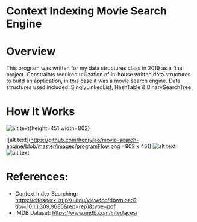 # Context Indexing Movie Search Engine

# Overview
This program was written for my data structures class in 2019 as a final project. Constraints required utilization of in-house written data structures to build
an application, in this case it was a movie search engine. Data structures used included: SinglyLinkedList, HashTable & BinarySearchTree

# How It Works

![alt text][programFlow]{height=451 width=802}


[//]: # (Image References)
[programFlow]: https://github.com/henrylao/movie-search-engine/blob/master/images/programFlow.png



![alt text](https://github.com/henrylao/movie-search-engine/blob/master/images/programFlow.png =802 x 451)
![alt text](https://github.com/henrylao/movie-search-engine/blob/master/images/movieDB.png)
![alt text](https://github.com/henrylao/movie-search-engine/blob/master/images/contextIndexSearch.png)

# References:
* Context Index Searching: https://citeseerx.ist.psu.edu/viewdoc/download?doi=10.1.1.309.9686&rep=rep1&type=pdf
* IMDB Dataset: https://www.imdb.com/interfaces/
